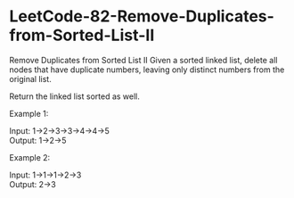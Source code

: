 # LeetCode-82-Remove-Duplicates-from-Sorted-List-II
Remove Duplicates from Sorted List II
Given a sorted linked list, delete all nodes that have duplicate numbers, leaving only distinct numbers from the original list.              
                                                                                                         
Return the linked list sorted as well.                                                    

Example 1:                                                                   
                                                                             
Input: 1->2->3->3->4->4->5                                                         
Output: 1->2->5                                                                 
                                                                                           
Example 2:                                                                                
                                                                                   
Input: 1->1->1->2->3                                                                               
Output: 2->3                                                                   

